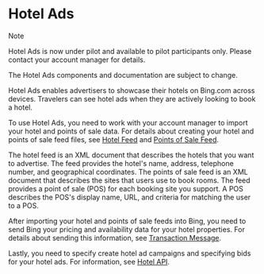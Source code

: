 # Hotel Ads
> [!NOTE]
> Hotel Ads is now under pilot and available to pilot participants only. Please contact your account manager for details.
>
> The Hotel Ads components and documentation are subject to change.

Hotel Ads enables advertisers to showcase their hotels on Bing.com across devices. Travelers can see hotel ads when they are actively looking to book a hotel.

To use Hotel Ads, you need to work with your account manager to import your hotel and points of sale data. For details about creating your hotel and points of sale feed files, see [Hotel Feed](../hotel-feed/hotel-feed.md) and [Points of Sale Feed](../pos-feed/pos-feed.md). 

The hotel feed is an XML document that describes the hotels that you want to advertise. The feed provides the hotel's name, address, telephone number, and geographical coordinates. The points of sale feed is an XML document that describes the sites that users use to book rooms. The feed provides a point of sale (POS) for each booking site you support. A POS describes the POS's display name, URL, and criteria for matching the user to a POS. 

After importing your hotel and points of sale feeds into Bing, you need to send Bing your pricing and availability data for your hotel properties. For details about sending this information, see [Transaction Message](../transaction-message/transaction-message.md).

Lastly, you need to specify create hotel ad campaigns and specifying bids for your hotel ads. For information, see [Hotel API](../hotel-api/hotel-api.md).
